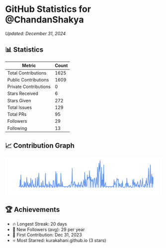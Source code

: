 # GitHub Statistics for @ChandanShakya
*Updated: December 31, 2024*

## 📊 Statistics
| Metric | Count |
|--------|--------|
| Total Contributions | 1625 |
| Public Contributions | 1609 |
| Private Contributions | 0 |
| Stars Received | 6 |
| Stars Given | 272 |
| Total Issues | 129 |
| Total PRs | 95 |
| Followers | 29 |
| Following | 13 |

## 📈 Contribution Graph

![Contribution Graph](./contribution_graph.png)

## 🏆 Achievements

- 🔥 Longest Streak: 20 days
- 👥 New Followers (avg): 29 per year
- 📅 First Contribution: Dec 31, 2023
- ⭐ Most Starred: kurakahani.github.io (3 stars)
